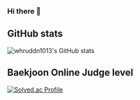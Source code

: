 ### Hi there 👋

<!--
**SINHS04/SINHS04** is a ✨ _special_ ✨ repository because its `README.md` (this file) appears on your GitHub profile.

Here are some ideas to get you started:

- 🔭 I’m currently working on ...
- 🌱 I’m currently learning ...
- 👯 I’m looking to collaborate on ...
- 🤔 I’m looking for help with ...
- 💬 Ask me about ...
- 📫 How to reach me: ...
- 😄 Pronouns: ...
- ⚡ Fun fact: ...
-->

## GitHub stats
![whruddn1013's GitHub stats](https://github-readme-stats.vercel.app/api?username=SINHS04&show_icons=true&theme=radical)

## Baekjoon Online Judge level
[![Solved.ac Profile](http://mazassumnida.wtf/api/v2/generate_badge?boj=whruddn1013)](https://solved.ac/whruddn1013/)

